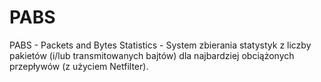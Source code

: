 # PABS
PABS - Packets and Bytes Statistics - 
System zbierania statystyk z liczby pakietów (i/lub transmitowanych bajtów) dla najbardziej obciążonych przepływów (z użyciem Netfilter).
